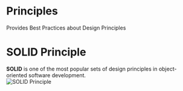 # Principles
Provides Best Practices about Design Principles


# SOLID Principle
**SOLID** is one of the most popular sets of design principles in object-oriented software development.\
<img src="https://miro.medium.com/max/5018/1*1Fl0dq4B7vq3zqR2k8bHdg.jpeg" Title="SOLID Principle"/>
